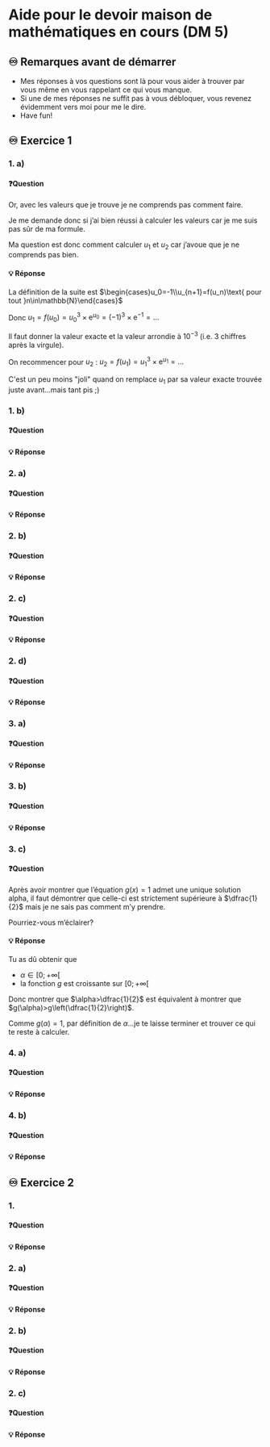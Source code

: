 # Aide pour le devoir maison de mathématiques en cours (DM 5)
## ♾️ Remarques avant de démarrer
- Mes réponses à vos questions sont là pour vous aider à trouver par vous même en vous rappelant ce qui vous manque.
- Si une de mes réponses ne suffit pas à vous débloquer, vous revenez évidemment vers moi pour me le dire.
- Have fun!

## ♾️ Exercice 1

### 1. a)
#### ❓Question
Or, avec les valeurs que je trouve je ne comprends pas comment faire. 

Je me demande donc si j’ai bien réussi à calculer les valeurs car je me suis pas sûr de ma formule. 

Ma question est donc comment calculer $u_1$ et $u_2$ car j’avoue que je ne comprends pas bien.

####  💡 Réponse
La définition de la suite est $\begin{cases}u_0=-1\\u_{n+1}=f(u_n)\text{ pour tout }n\in\mathbb{N}\end{cases}$

Donc $u_1=f(u_0)=u_0^3\times \text{e}^{u_0}=(-1)^3\times \text{e}^{-1}=...$

Il faut donner la valeur exacte et la valeur arrondie à $10^{-3}$ (i.e. 3 chiffres après la virgule).

On recommencer pour $u_2$ : $u_2=f(u_1)=u_1^3\times \text{e}^{u_1}=...$

C'est un peu moins "joli" quand on remplace $u_1$ par sa valeur exacte trouvée juste avant...mais tant pis ;)

### 1. b)
#### ❓Question

####  💡 Réponse

### 2. a)
#### ❓Question

####  💡 Réponse

### 2. b)
#### ❓Question

####  💡 Réponse

### 2. c)
#### ❓Question

####  💡 Réponse

### 2. d)
#### ❓Question

####  💡 Réponse

### 3. a)
#### ❓Question

####  💡 Réponse

### 3. b)
#### ❓Question

####  💡 Réponse

### 3. c)
#### ❓Question
Après avoir montrer que l’équation $g(x)=1$ admet une unique solution alpha, il faut démontrer que celle-ci est strictement supérieure à $\dfrac{1}{2}$ mais je ne sais pas comment m’y prendre. 

Pourriez-vous m’éclairer?
####  💡 Réponse
Tu as dû obtenir que
- $\alpha \in [0;+\infty[$
- la fonction $g$ est croissante sur $[0;+\infty[$

Donc montrer que $\alpha>\dfrac{1}{2}$ est équivalent à montrer que $g(\alpha)>g\left(\dfrac{1}{2}\right)$.

Comme $g(\alpha)=1$, par définition de $\alpha$...je te laisse terminer et trouver ce qui te reste à calculer.

### 4. a)
#### ❓Question

####  💡 Réponse

### 4. b)
#### ❓Question

####  💡 Réponse


## ♾️ Exercice 2

### 1.
#### ❓Question

####  💡 Réponse

### 2. a)
#### ❓Question

####  💡 Réponse

### 2. b)
#### ❓Question

####  💡 Réponse

### 2. c)
#### ❓Question

####  💡 Réponse

